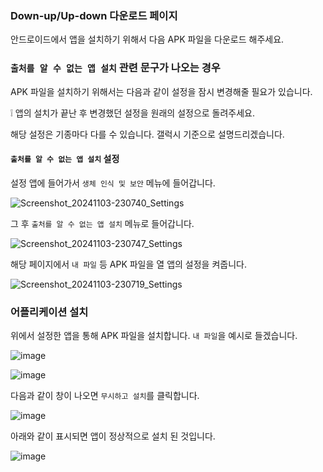 ### Down-up/Up-down 다운로드 페이지

안드로이드에서 앱을 설치하기 위해서 다음 APK 파일을 다운로드 해주세요.

### `출처를 알 수 없는 앱 설치` 관련 문구가 나오는 경우

APK 파일을 설치하기 위해서는 다음과 같이 설정을 잠시 변경해줄 필요가 있습니다.

❕ 앱의 설치가 끝난 후 변경했던 설정을 원래의 설정으로 돌려주세요.

해당 설정은 기종마다 다를 수 있습니다. 갤럭시 기준으로 설명드리겠습니다.

#### `출처를 알 수 없는 앱 설치` 설정

설정 앱에 들어가서 `생체 인식 및 보안` 메뉴에 들어갑니다.

![Screenshot_20241103-230740_Settings](https://github.com/user-attachments/assets/f88186e5-7a9e-49a7-b3b2-1615fd5387bb)

그 후 `출처를 알 수 없는 앱 설치` 메뉴로 들어갑니다.

![Screenshot_20241103-230747_Settings](https://github.com/user-attachments/assets/b0aaf300-b035-4684-8a8c-6d7bd7a04038)

해당 페이지에서 `내 파일` 등 APK 파일을 열 앱의 설정을 켜줍니다.

![Screenshot_20241103-230719_Settings](https://github.com/user-attachments/assets/28a01dc2-be02-44d9-896d-2002541c7503)

### 어플리케이션 설치

위에서 설정한 앱을 통해 APK 파일을 설치합니다. `내 파일`을 예시로 들겠습니다.

![image](https://github.com/user-attachments/assets/ba274236-9dac-492d-9b91-f5ad73cbf795)

![image](https://github.com/user-attachments/assets/e3915a57-6d14-4ed9-a5f3-3106f227b466)

다음과 같이 창이 나오면 `무시하고 설치`를 클릭합니다.

![image](https://github.com/user-attachments/assets/8596a395-2a68-4fbf-902f-30a44bb13b31)

아래와 같이 표시되면 앱이 정상적으로 설치 된 것입니다. 

![image](https://github.com/user-attachments/assets/2f5f6dbf-3ef6-44ac-97de-2eed6cdfa3bc)
